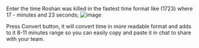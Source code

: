 Enter the time Roshan was killed in the fastest time format like (1723) where 17 - minutes and 23 seconds;
![image](https://github.com/user-attachments/assets/6f75bebe-ae80-4d88-b02d-5df867e76f8b)

Press Convert button, it will convert time in more readable format and adds to it 8-11 minutes range so you can easily copy and paste it in chat to share with your team.
